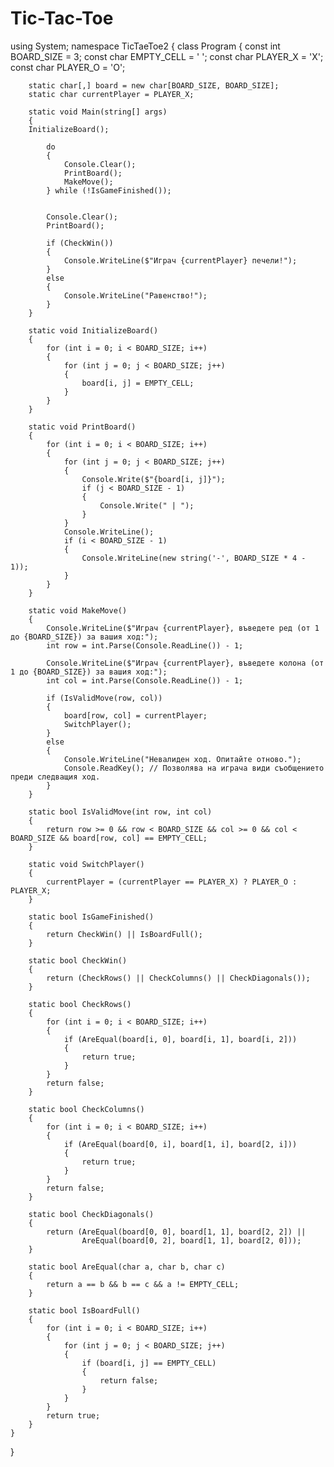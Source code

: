 # Tic-Tac-Toe






using System;
namespace TicTaeToe2
{
    class Program
    {
        const int BOARD_SIZE = 3;
        const char EMPTY_CELL = ' ';
        const char PLAYER_X = 'X';
        const char PLAYER_O = 'O';

        static char[,] board = new char[BOARD_SIZE, BOARD_SIZE];
        static char currentPlayer = PLAYER_X;

        static void Main(string[] args)
        {
        InitializeBoard();

            do
            {
                Console.Clear();
                PrintBoard();
                MakeMove();
            } while (!IsGameFinished());


            Console.Clear();
            PrintBoard();

            if (CheckWin())
            {
                Console.WriteLine($"Играч {currentPlayer} печели!");
            }
            else
            {
                Console.WriteLine("Равенство!");
            }
        }

        static void InitializeBoard()
        {
            for (int i = 0; i < BOARD_SIZE; i++)
            {
                for (int j = 0; j < BOARD_SIZE; j++)
                {
                    board[i, j] = EMPTY_CELL;
                }
            }
        }

        static void PrintBoard()
        {
            for (int i = 0; i < BOARD_SIZE; i++)
            {
                for (int j = 0; j < BOARD_SIZE; j++)
                {
                    Console.Write($"{board[i, j]}");
                    if (j < BOARD_SIZE - 1)
                    {
                        Console.Write(" | ");
                    }
                }
                Console.WriteLine();
                if (i < BOARD_SIZE - 1)
                {
                    Console.WriteLine(new string('-', BOARD_SIZE * 4 - 1));
                }
            }
        }

        static void MakeMove()
        {
            Console.WriteLine($"Играч {currentPlayer}, въведете ред (от 1 до {BOARD_SIZE}) за вашия ход:");
            int row = int.Parse(Console.ReadLine()) - 1;

            Console.WriteLine($"Играч {currentPlayer}, въведете колона (от 1 до {BOARD_SIZE}) за вашия ход:");
            int col = int.Parse(Console.ReadLine()) - 1;

            if (IsValidMove(row, col))
            {
                board[row, col] = currentPlayer;
                SwitchPlayer();
            }
            else
            {
                Console.WriteLine("Невалиден ход. Опитайте отново.");
                Console.ReadKey(); // Позволява на играча види съобщението преди следващия ход.
            }
        }

        static bool IsValidMove(int row, int col)
        {
            return row >= 0 && row < BOARD_SIZE && col >= 0 && col < BOARD_SIZE && board[row, col] == EMPTY_CELL;
        }

        static void SwitchPlayer()
        {
            currentPlayer = (currentPlayer == PLAYER_X) ? PLAYER_O : PLAYER_X;
        }

        static bool IsGameFinished()
        {
            return CheckWin() || IsBoardFull();
        }

        static bool CheckWin()
        {
            return (CheckRows() || CheckColumns() || CheckDiagonals());
        }

        static bool CheckRows()
        {
            for (int i = 0; i < BOARD_SIZE; i++)
            {
                if (AreEqual(board[i, 0], board[i, 1], board[i, 2]))
                {
                    return true;
                }
            }
            return false;
        }

        static bool CheckColumns()
        {
            for (int i = 0; i < BOARD_SIZE; i++)
            {
                if (AreEqual(board[0, i], board[1, i], board[2, i]))
                {
                    return true;
                }
            }
            return false;
        }

        static bool CheckDiagonals()
        {
            return (AreEqual(board[0, 0], board[1, 1], board[2, 2]) ||
                    AreEqual(board[0, 2], board[1, 1], board[2, 0]));
        }

        static bool AreEqual(char a, char b, char c)
        {
            return a == b && b == c && a != EMPTY_CELL;
        }

        static bool IsBoardFull()
        {
            for (int i = 0; i < BOARD_SIZE; i++)
            {
                for (int j = 0; j < BOARD_SIZE; j++)
                {
                    if (board[i, j] == EMPTY_CELL)
                    {
                        return false;
                    }
                }
            }
            return true;
        }
    }
}
